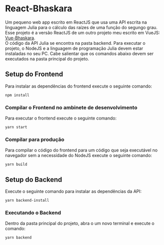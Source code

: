 # React-Bhaskara
Um pequeno web app escrito em ReactJS que usa uma API escrita na linguagem Julia para o cálculo das raízes de uma função do segungo grau. Esse projeto é a versão ReactJS de um outro projeto meu escrito em VueJS: [Vue-Bhaskara](https://github.com/eliascarv/Vue-Bhaskara).\
O código da API Julia se encontra na pasta backend. Para executar o projeto, o NodeJS e a linguagem de programação Julia devem estar instaladas no seu PC.
Cabe salientar que os comandos abaixo devem ser executados na pasta principal do projeto.

## Setup do Frontend
Para instalar as dependências do frontend execute o seguinte comando:
```
npm install
```

### Compilar o Frontend no ambinete de desenvolvimento
Para executar o frontend execute o seguinte comando:
```
yarn start
```

### Compilar para produção
Para compilar o código do frontend para um código que seja executável no navegador sem a necessidade do NodeJS execute o seguinte comando:
```
yarn build
```
## Setup do Backend
Execute o seguinte comando para instalar as dependências da API:
```
yarn backend-install
```
### Executando o Backend
Dentro da pasta principal do projeto, abra o um novo terminal e execute o comando:
```
yarn backend
```